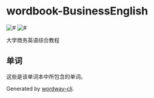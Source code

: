 
# wordbook-BusinessEnglish

![#](https://img.shields.io/badge/word%20count-0-blue.svg)
![#](https://img.shields.io/date/1606903241?label=last%20update)

大学商务英语综合教程



## 单词

这些是该单词本中所包含的单词。



Generated by [wordway-cli](https://github.com/wordway/wordway-cli).
